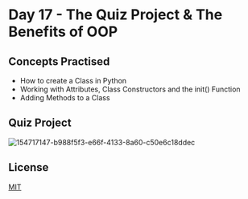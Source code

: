 # Day 17 - The Quiz Project & The Benefits of OOP
## Concepts Practised
- How to create a Class in Python
- Working with Attributes, Class Constructors and the  init() Function
- Adding Methods to a Class
## Quiz Project
![154717147-b988f5f3-e66f-4133-8a60-c50e6c18ddec](https://github.com/shondsouza/100-Days-of-Code-Python/assets/138319148/4966ab08-668f-4ff5-8698-dedf29e2cae7)
## License

[MIT](https://choosealicense.com/licenses/mit/)
